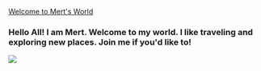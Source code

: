 [Welcome to Mert's World](https://github.com/Mert1980)
### Hello All! I am Mert. Welcome to my world. I like traveling and exploring new places. Join me if you'd like to! 
<img src="https://user-images.githubusercontent.com/55088530/65047354-a0d75600-d962-11e9-8173-102573823514.JPG">